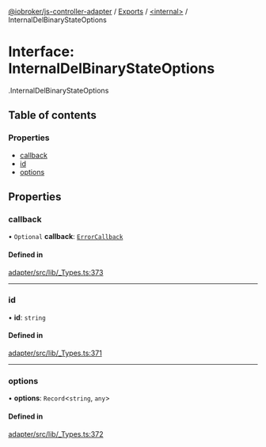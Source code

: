 [@iobroker/js-controller-adapter](../README.md) / [Exports](../modules.md) / [<internal\>](../modules/internal_.md) / InternalDelBinaryStateOptions

# Interface: InternalDelBinaryStateOptions

[<internal>](../modules/internal_.md).InternalDelBinaryStateOptions

## Table of contents

### Properties

- [callback](internal_.InternalDelBinaryStateOptions.md#callback)
- [id](internal_.InternalDelBinaryStateOptions.md#id)
- [options](internal_.InternalDelBinaryStateOptions.md#options)

## Properties

### callback

• `Optional` **callback**: [`ErrorCallback`](../modules/internal_.md#errorcallback)

#### Defined in

[adapter/src/lib/_Types.ts:373](https://github.com/ioBroker/ioBroker.js-controller/blob/5fbbccd5/packages/adapter/src/lib/_Types.ts#L373)

___

### id

• **id**: `string`

#### Defined in

[adapter/src/lib/_Types.ts:371](https://github.com/ioBroker/ioBroker.js-controller/blob/5fbbccd5/packages/adapter/src/lib/_Types.ts#L371)

___

### options

• **options**: `Record`<`string`, `any`\>

#### Defined in

[adapter/src/lib/_Types.ts:372](https://github.com/ioBroker/ioBroker.js-controller/blob/5fbbccd5/packages/adapter/src/lib/_Types.ts#L372)
